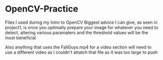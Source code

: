 # OpenCV-Practice
Files I used during my Intro to OpenCV
Biggest advice I can give, as seen in project1, is once you optimally prepare your image for whatever you need to detect, altering various paramaters and
the threshold values will be the most beneficial

Also anything that uses the FallGuys.mp4 for a video section will need to use a different video as I couldn't attatch that file as it was too large to push
